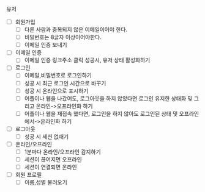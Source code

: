 유저

- [ ] 회원가입
  - [ ] 다른 사람과 중복되지 않은 이메일이어야 한다.
  - [ ] 비밀번호는 8글자 이상이어야한다.
  - [ ] 이메일 인증 보내기
- [ ] 이메일 인증
  - [ ] 이메일 인증 링크주소 클릭 성공시, 유저 상태 활성화하기 
- [ ] 로그인
  - [ ] 이메일,비밀번호로 로그인하기
  - [ ] 성공 시 최근 로그인 시간으로 바꾸기
  - [ ] 성공 시 온라인으로 표시하기
  - [ ] 어플이나 웹을 나갔어도, 로그아웃을 하지 않았다면 로그인 유지한 상태화 및 그리고 온라인->오프라인화 하기
  - [ ] 어플이나 웹을 재접속 했다면, 로그인을 하지 않아도 로그인된 상태 및 오프라인에서->온라인화 하기
- [ ] 로그아웃
  - [ ] 성공 시 세션 없애기 
- [ ] 온라인/오프라인
  -  [ ] 1분마다 온라인/오프라인 감지하기
  -  [ ] 세션이 끊어지면 오프라인
  -  [ ] 세션이 연결되면 온라인
- [ ] 회원 프로필
  - [ ] 이름,성별 불러오기
